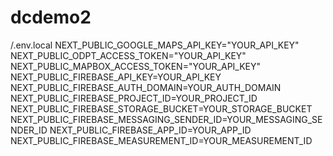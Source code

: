 # dcdemo2
/.env.local
NEXT_PUBLIC_GOOGLE_MAPS_API_KEY="YOUR_API_KEY"
NEXT_PUBLIC_ODPT_ACCESS_TOKEN="YOUR_API_KEY"
NEXT_PUBLIC_MAPBOX_ACCESS_TOKEN="YOUR_API_KEY"
NEXT_PUBLIC_FIREBASE_API_KEY=YOUR_API_KEY
NEXT_PUBLIC_FIREBASE_AUTH_DOMAIN=YOUR_AUTH_DOMAIN
NEXT_PUBLIC_FIREBASE_PROJECT_ID=YOUR_PROJECT_ID
NEXT_PUBLIC_FIREBASE_STORAGE_BUCKET=YOUR_STORAGE_BUCKET
NEXT_PUBLIC_FIREBASE_MESSAGING_SENDER_ID=YOUR_MESSAGING_SENDER_ID
NEXT_PUBLIC_FIREBASE_APP_ID=YOUR_APP_ID
NEXT_PUBLIC_FIREBASE_MEASUREMENT_ID=YOUR_MEASUREMENT_ID